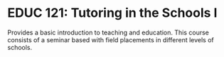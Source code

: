 # EDUC 121: Tutoring in the Schools I

Provides a basic introduction to teaching and education. This course consists of a seminar based with field placements in different levels of schools.